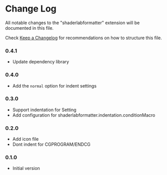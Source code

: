 # Change Log

All notable changes to the "shaderlabformatter" extension will be documented in this file.

Check [Keep a Changelog](http://keepachangelog.com/) for recommendations on how to structure this file.

### 0.4.1
* Update dependency library

### 0.4.0
* Add the `normal` option for indent settings

### 0.3.0
* Support indentation for Setting
* Add configuration for shaderlabformatter.indentation.conditionMacro

### 0.2.0
* Add icon file
* Dont indent for CGPROGRAM/ENDCG

### 0.1.0
* Initial version
